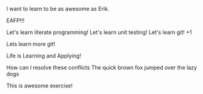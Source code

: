 I want to learn to be as awesome as Erik.

EAFP!!!

Let's learn literate programming!
Let's learn unit testing!
Let's learn git! +1

Lets learn more git!

Life is Learning and Applying!

How can I resolve these conflicts
The quick brown fox jumped over the lazy dogs

This is awesome exercise!
